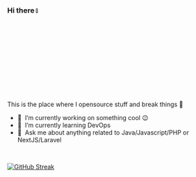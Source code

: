 ### Hi there <a href=""><img src="https://media.giphy.com/media/hvRJCLFzcasrR4ia7z/giphy.gif" width="5%"></a>
This is the place where I opensource stuff and break things :rofl:

- 🔭 &nbsp;I’m currently working on something cool :wink:
- 🌱 &nbsp;I’m currently learning DevOps
- 💬 &nbsp;Ask me about anything related to Java/Javascript/PHP or NextJS/Laravel

<br>

[![GitHub Streak](https://streak-stats.demolab.com?user=hany-vn&theme=transparent&hide_border=true&border_radius=0&card_width=800)](https://git.io/streak-stats)
